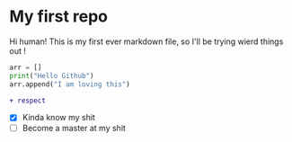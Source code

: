 # My first repo
Hi human! This is my first ever markdown file, so I'll be trying wierd things out !

```py
arr = []
print("Hello Github")
arr.append("I am loving this")
```

```diff
+ respect
```
- [x] Kinda know my shit 
- [ ] Become a master at my shit
